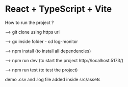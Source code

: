 # React + TypeScript + Vite

How to run the project ?

--> git clone using https url

--> go inside folder - cd log-monitor

--> npm install (to install all dependencies)

--> npm run dev (to start the project  http://localhost:5173/)

--> npm run test (to test the project)

demo .csv and .log file added inside src/assets

